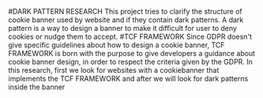#DARK PATTERN RESEARCH
This project tries to clarify the structure of cookie banner used by website and if they contain dark patterns.
A dark pattern is a way to design a banner to make it difficult for user to deny cookies or nudge them to accept.
#TCF FRAMEWORK
Since GDPR doesn't give specific guidelines about how to design a cookie banner, TCF FRAMEWORK is born with the purpose to give developers a guidance about cookie
banner design, in order to respect the criteria given by the GDPR.
In this research, first we look for websites with a cookiebanner that implements the TCF FRAMEWORK and after we will look for dark patterns inside the banner
